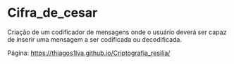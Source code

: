 # Cifra_de_cesar
Criação de um codificador de mensagens onde o usuário deverá ser capaz de inserir uma mensagem a ser codificada ou decodificada.

Página: https://thiagos1lva.github.io/Criptografia_resilia/
